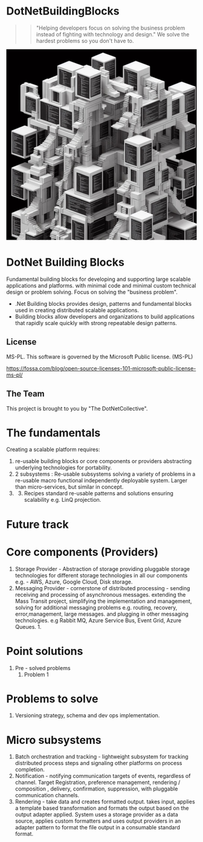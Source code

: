 # DotNetBuildingBlocks

 
 >>"Helping developers focus on solving the business problem instead of fighting with technology and design." 
 >> We solve the hardest problems so you don't have to.
 
 
 ![DotNetBuildingBlocksMainImage](Images/DotNetBuildingBlocks.jpg "DotNetBuildingBlocks")
 
# DotNet Building Blocks

 Fundamental building blocks for developing and supporting large scalable applications and platforms. with minimal code and minimal custom technical design or problem solving. Focus on solving the "business problem".
 

- .Net Building blocks provides design, patterns and fundamental blocks used in creating distributed scalable applications.
- Building blocks allow developers and organizations to build applications that rapidly scale quickly with strong repeatable design patterns.


## License

MS-PL. This software is governed by the Microsoft Public  license. (MS-PL)

https://fossa.com/blog/open-source-licenses-101-microsoft-public-license-ms-pl/

## The Team

This project is brought to you by "The DotNetCollective".




# The fundamentals


Creating a scalable platform requires:
1. re-usable building blocks or core components or providers abstracting underlying technologies for portability. 
1. 2 subsystems : Re-usable subsystems solving a variety of problems in a re-usable macro functional independently deployable system. Larger than micro-services, but similar in concept.
1. 3. Recipes standard re-usable patterns and solutions ensuring scalability e.g. LinQ projection.

# Future track

# Core components (Providers)
1. Storage Provider - Abstraction of storage providing pluggable storage technologies for different storage technologies in  all our components e.g.  - AWS, Azure, Google Cloud, Disk storage.
1. Messaging Provider - cornerstone of distributed processing - sending receiving and processing of asynchronous messages. extending the Mass Transit project, simplifying the implementation and management, solving for additional messaging problems e.g. routing, recovery, error,management, large messages. and plugging in other messaging technologies. e.g Rabbit MQ, Azure Service Bus, Event Grid, Azure Queues.	
	1.


# Point solutions
1.  Pre - solved problems
	1.  Problem 1
# Problems to solve
1. Versioning strategy, schema and dev ops implementation.

# Micro subsystems

1. Batch orchestration and tracking - lightweight subsystem for tracking distributed process steps and signaling other platforms on process completion.
1. Notification - notifying communication targets of events, regardless of channel. Target Registration, preference management, rendering / composition , delivery, confirmation, suppression,  with pluggable communication channels.
1. Rendering - take data and creates formatted output. takes input, applies a template based transformation and formats the output based on the output adapter applied. System uses a storage provider as a data source, applies custom formatters and uses output providers in an adapter pattern to format the file output in a consumable standard format.

